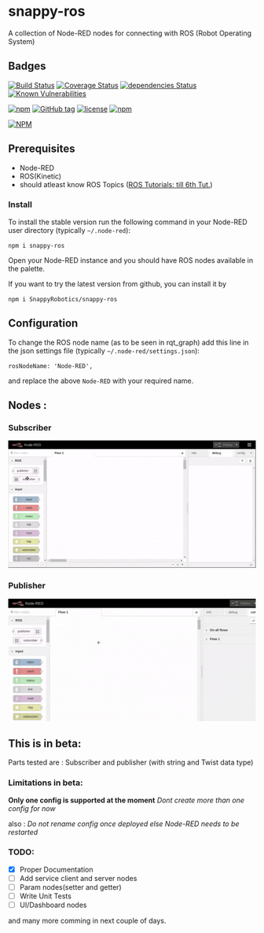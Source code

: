# snappy-ros
A collection of Node-RED nodes for connecting with ROS (Robot Operating System)


## Badges

[![Build Status](https://travis-ci.org/SnappyRobotics/snappy-ros.svg?branch=master)](https://travis-ci.org/SnappyRobotics/snappy-ros)
[![Coverage Status](https://coveralls.io/repos/github/SnappyRobotics/snappy-ros/badge.svg?branch=master)](https://coveralls.io/github/SnappyRobotics/snappy-ros?branch=master)
[![dependencies Status](https://david-dm.org/SnappyRobotics/snappy-ros/status.svg)](https://david-dm.org/SnappyRobotics/snappy-ros)
[![Known Vulnerabilities](https://snyk.io/test/github/snappyrobotics/snappy-ros/badge.svg)](https://snyk.io/test/github/snappyrobotics/snappy-ros)


[![npm](https://img.shields.io/npm/dt/snappy-ros.svg)](https://npmjs.com/package/snappy-ros)
[![GitHub tag](https://img.shields.io/github/tag/SnappyRobotics/snappy-ros.svg)](https://github.com/SnappyRobotics/snappy-ros)
[![license](https://img.shields.io/github/license/SnappyRobotics/snappy-ros.svg)]()
[![npm](https://img.shields.io/npm/v/npm.svg)]()



[![NPM](https://nodei.co/npm/snappy-ros.png?downloads=true&stars=true)](https://nodei.co/npm/snappy-ros/)


## Prerequisites
- Node-RED
- ROS(Kinetic)
- should atleast know ROS Topics ([ROS Tutorials: till 6th Tut.](http://wiki.ros.org/ROS/Tutorials))


### Install
To install the stable version run the following command in your Node-RED user directory (typically `~/.node-red`):

    npm i snappy-ros

Open your Node-RED instance and you should have ROS nodes available in the palette.

If you want to try the latest version from github, you can install it by

    npm i SnappyRobotics/snappy-ros

## Configuration
To change the ROS node name (as to be seen in rqt_graph) add this line in the json settings file (typically `~/.node-red/settings.json`):

    rosNodeName: 'Node-RED',

and replace the above `Node-RED` with your required name.

## Nodes :

### Subscriber

[![Subscriber how to](https://raw.githubusercontent.com/SnappyRobotics/snappy-ros/master/images/subscriber.gif)]()

### Publisher

[![Publisher how to](https://raw.githubusercontent.com/SnappyRobotics/snappy-ros/master/images/publisher.gif)]()

## This is in beta:
Parts tested are :
Subscriber and publisher (with string and Twist data type)

### Limitations in beta:
**Only one config is supported at the moment**
*Dont create more than one config for now*

also :
*Do not rename config once deployed else Node-RED needs to be restarted*

### TODO:
- [x] Proper Documentation
- [ ] Add service client and server nodes
- [ ] Param nodes(setter and getter)
- [ ] Write Unit Tests
- [ ] UI/Dashboard nodes

and many more comming in next couple of days.
